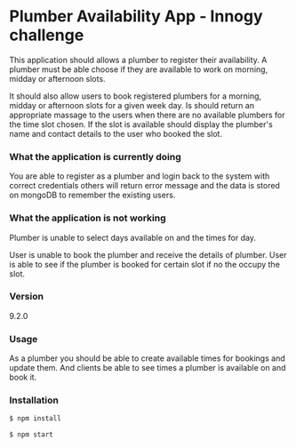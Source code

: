 # Plumber Availability App - Innogy challenge

This application should allows a plumber to register their availability. A plumber must be able choose if they are available to work
on morning, midday or afternoon slots.

It should also allow users to book registered plumbers for a morning, midday or afternoon slots for a given week day. Is should return an appropriate massage to the users when there are no available plumbers for the time slot chosen. If the slot is available should display the plumber's name and contact details to the user who booked the slot.

### What the application is currently doing

You are able to register as a plumber and login back to the system with correct credentials others will return error message and the data is stored on mongoDB to remember the existing users.


### What the application is not working

Plumber is unable to select days available on and the times for day.

User is unable to book the plumber and receive the details of plumber.
User is able to see if the plumber is booked for certain slot if no the occupy the slot.



### Version
9.2.0

### Usage
As a plumber you should be able to create available times for bookings and update them.
And clients be able to see times a plumber is available on and book it.

### Installation

```sh
$ npm install
```

```sh
$ npm start
```
